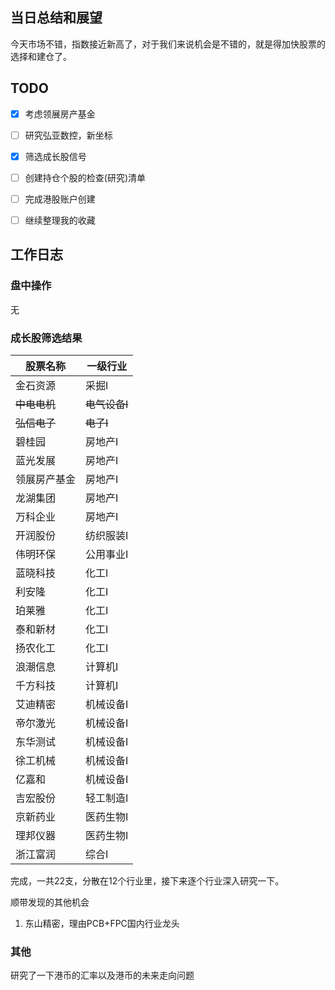 ## 当日总结和展望

今天市场不错，指数接近新高了，对于我们来说机会是不错的，就是得加快股票的选择和建仓了。

## TODO

- [x] 考虑领展房产基金
- [ ] 研究弘亚数控，新坐标
- [x] 筛选成长股信号
- [ ] 创建持仓个股的检查(研究)清单
- [ ] 完成港股账户创建
- [ ] 继续整理我的收藏



## 工作日志

### 盘中操作

无

### 成长股筛选结果

| 股票名称     | 一级行业      |
| ------------ | ------------- |
| 金石资源     | 采掘I         |
| ~~中电电机~~ | ~~电气设备I~~ |
| ~~弘信电子~~ | ~~电子I~~     |
| 碧桂园       | 房地产I       |
| 蓝光发展     | 房地产I       |
| 领展房产基金 | 房地产I       |
| 龙湖集团     | 房地产I       |
| 万科企业     | 房地产I       |
| 开润股份     | 纺织服装I     |
| 伟明环保     | 公用事业I     |
| 蓝晓科技     | 化工I         |
| 利安隆       | 化工I         |
| 珀莱雅       | 化工I         |
| 泰和新材     | 化工I         |
| 扬农化工     | 化工I         |
| 浪潮信息     | 计算机I       |
| 千方科技     | 计算机I       |
| 艾迪精密     | 机械设备I     |
| 帝尔激光     | 机械设备I     |
| 东华测试     | 机械设备I     |
| 徐工机械     | 机械设备I     |
| 亿嘉和       | 机械设备I     |
| 吉宏股份     | 轻工制造I     |
| 京新药业     | 医药生物I     |
| 理邦仪器     | 医药生物I     |
| 浙江富润     | 综合I         |

完成，一共22支，分散在12个行业里，接下来逐个行业深入研究一下。

顺带发现的其他机会

1. 东山精密，理由PCB+FPC国内行业龙头

### 其他

研究了一下港币的汇率以及港币的未来走向问题

